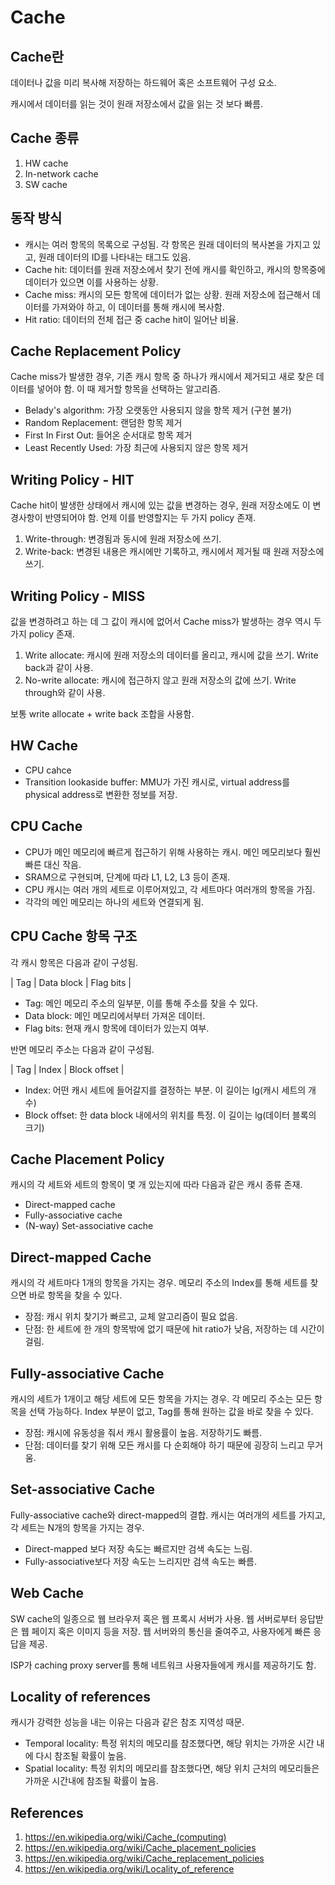 # Cache

## Cache란

데이터나 값을 미리 복사해 저장하는 하드웨어 혹은 소프트웨어 구성 요소.

캐시에서 데이터를 읽는 것이 원래 저장소에서 값을 읽는 것 보다 빠름.

## Cache 종류

1. HW cache
2. In-network cache
3. SW cache

## 동작 방식

- 캐시는 여러 항목의 목록으로 구성됨. 각 항목은 원래 데이터의 복사본을 가지고 있고, 원래 데이터의 ID를 나타내는 태그도 있음.
- Cache hit: 데이터를 원래 저장소에서 찾기 전에 캐시를 확인하고, 캐시의 항목중에 데이터가 있으면 이를 사용하는 상황.
- Cache miss: 캐시의 모든 항목에 데이터가 없는 상황. 원래 저장소에 접근해서 데이터를 가져와야 하고, 이 데이터를 통해 캐시에 복사함.
- Hit ratio: 데이터의 전체 접근 중 cache hit이 일어난 비율.

## Cache Replacement Policy

Cache miss가 발생한 경우, 기존 캐시 항목 중 하나가 캐시에서 제거되고 새로 찾은 데이터를 넣어야 함. 이 때 제거할 항목을 선택하는 알고리즘.

- Belady's algorithm: 가장 오랫동안 사용되지 않을 항목 제거 (구현 불가)
- Random Replacement: 랜덤한 항목 제거
- First In First Out: 들어온 순서대로 항목 제거
- Least Recently Used: 가장 최근에 사용되지 않은 항목 제거

## Writing Policy - HIT

Cache hit이 발생한 상태에서 캐시에 있는 값을 변경하는 경우, 원래 저장소에도 이 변경사항이 반영되어야 함. 언제 이를 반영할지는 두 가지 policy 존재.

1. Write-through: 변경됨과 동시에 원래 저장소에 쓰기.
2. Write-back: 변경된 내용은 캐시에만 기록하고, 캐시에서 제거될 때 원래 저장소에 쓰기.

## Writing Policy - MISS

값을 변경하려고 하는 데 그 값이 캐시에 없어서 Cache miss가 발생하는 경우 역시 두 가지 policy 존재.

1. Write allocate: 캐시에 원래 저장소의 데이터를 올리고, 캐시에 값을 쓰기. Write back과 같이 사용.
2. No-write allocate: 캐시에 접근하지 않고 원래 저장소의 값에 쓰기. Write through와 같이 사용.

보통 write allocate + write back 조합을 사용함.

## HW Cache

- CPU cahce
- Transition lookaside buffer: MMU가 가진 캐시로, virtual address를 physical address로 변환한 정보를 저장.

## CPU Cache

- CPU가 메인 메모리에 빠르게 접근하기 위해 사용하는 캐시. 메인 메모리보다 훨씬 빠른 대신 작음.
- SRAM으로 구현되며, 단계에 따라 L1, L2, L3 등이 존재.
- CPU 캐시는 여러 개의 세트로 이루어져있고, 각 세트마다 여러개의 항목을 가짐.
- 각각의 메인 메모리는 하나의 세트와 연결되게 됨.

## CPU Cache 항목 구조

각 캐시 항목은 다음과 같이 구성됨.

| Tag | Data block | Flag bits |

- Tag: 메인 메모리 주소의 일부분, 이를 통해 주소를 찾을 수 있다.
- Data block: 메인 메모리에서부터 가져온 데이터.
- Flag bits: 현재 캐시 항목에 데이터가 있는지 여부.

반면 메모리 주소는 다음과 같이 구성됨.

| Tag | Index | Block offset |

- Index: 어떤 캐시 세트에 들어갈지를 결정하는 부분. 이 길이는 lg(캐시 세트의 개수)
- Block offset: 한 data block 내에서의 위치를 특정. 이 길이는 lg(데이터 블록의 크기)

## Cache Placement Policy

캐시의 각 세트와 세트의 항목이 몇 개 있는지에 따라 다음과 같은 캐시 종류 존재.

- Direct-mapped cache
- Fully-associative cache
- (N-way) Set-associative cache

## Direct-mapped Cache

캐시의 각 세트마다 1개의 항목을 가지는 경우. 메모리 주소의 Index를 통해 세트를 찾으면 바로 항목을 찾을 수 있다.

- 장점: 캐시 위치 찾기가 빠르고, 교체 알고리즘이 필요 없음.
- 단점: 한 세트에 한 개의 항목밖에 없기 때문에 hit ratio가 낮음, 저장하는 데 시간이 걸림.

## Fully-associative Cache

캐시의 세트가 1개이고 해당 세트에 모든 항목을 가지는 경우. 각 메모리 주소는 모든 항목을 선택 가능하다. Index 부분이 없고, Tag를 통해 원하는 값을 바로 찾을 수 있다.

- 장점: 캐시에 유동성을 줘서 캐시 활용률이 높음. 저장하기도 빠름.
- 단점: 데이터를 찾기 위해 모든 캐시를 다 순회해야 하기 때문에 굉장히 느리고 무거움.

## Set-associative Cache

Fully-associative cache와 direct-mapped의 결합. 캐시는 여러개의 세트를 가지고, 각 세트는 N개의 항목을 가지는 경우.

- Direct-mapped 보다 저장 속도는 빠르지만 검색 속도는 느림.
- Fully-associative보다 저장 속도는 느리지만 검색 속도는 빠름.

## Web Cache

SW cache의 일종으로 웹 브라우저 혹은 웹 프록시 서버가 사용. 웹 서버로부터 응답받은 웹 페이지 혹은 이미지 등을 저장. 웹 서버와의 통신을 줄여주고, 사용자에게 빠른 응답을 제공.

ISP가 caching proxy server를 통해 네트워크 사용자들에게 캐시를 제공하기도 함.

## Locality of references

캐시가 강력한 성능을 내는 이유는 다음과 같은 참조 지역성 때문.

- Temporal locality: 특정 위치의 메모리를 참조했다면, 해당 위치는 가까운 시간 내에 다시 참조될 확률이 높음.
- Spatial locality: 특정 위치의 메모리를 참조했다면, 해당 위치 근처의 메모리들은 가까운 시간내에 참조될 확률이 높음.

## References

1. https://en.wikipedia.org/wiki/Cache_(computing)
2. https://en.wikipedia.org/wiki/Cache_placement_policies
3. https://en.wikipedia.org/wiki/Cache_replacement_policies
4. https://en.wikipedia.org/wiki/Locality_of_reference
